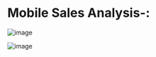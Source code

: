 # Mobile Sales Analysis-:

![image](https://github.com/user-attachments/assets/2a641224-3546-4e78-8261-5846d9cc22e7)


![image](https://github.com/user-attachments/assets/2004c624-0638-4455-baad-7a4929f3e33f)

